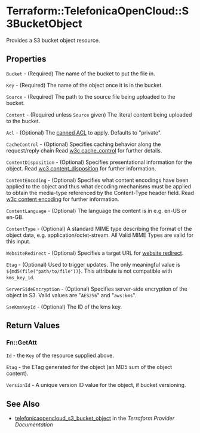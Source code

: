 # Terraform::TelefonicaOpenCloud::S3BucketObject

Provides a S3 bucket object resource.

## Properties

`Bucket` - (Required) The name of the bucket to put the file in.

`Key` - (Required) The name of the object once it is in the bucket.

`Source` - (Required) The path to the source file being uploaded to the bucket.

`Content` - (Required unless `Source` given) The literal content being uploaded to the bucket.

`Acl` - (Optional) The [canned ACL](https://docs.aws.amazon.com/AmazonS3/latest/dev/acl-overview.html#canned-acl) to apply. Defaults to "private".

`CacheControl` - (Optional) Specifies caching behavior along the request/reply chain Read [w3c cache_control](http://www.w3.org/Protocols/rfc2616/rfc2616-sec14.html#sec14.9) for further details.

`ContentDisposition` - (Optional) Specifies presentational information for the object. Read [wc3 content_disposition](http://www.w3.org/Protocols/rfc2616/rfc2616-sec19.html#sec19.5.1) for further information.

`ContentEncoding` - (Optional) Specifies what content encodings have been applied to the object and thus what decoding mechanisms must be applied to obtain the media-type referenced by the Content-Type header field. Read [w3c content encoding](http://www.w3.org/Protocols/rfc2616/rfc2616-sec14.html#sec14.11) for further information.

`ContentLanguage` - (Optional) The language the content is in e.g. en-US or en-GB.

`ContentType` - (Optional) A standard MIME type describing the format of the object data, e.g. application/octet-stream. All Valid MIME Types are valid for this input.

`WebsiteRedirect` - (Optional) Specifies a target URL for [website redirect](http://docs.aws.amazon.com/AmazonS3/latest/dev/how-to-page-redirect.html).

`Etag` - (Optional) Used to trigger updates. The only meaningful value is `${md5(file("path/to/file"))}`.
This attribute is not compatible with `kms_key_id`.

`ServerSideEncryption` - (Optional) Specifies server-side encryption of the object in S3. Valid values are "`AES256`" and "`aws:kms`".

`SseKmsKeyId` - (Optional) The ID of the kms key.


## Return Values

### Fn::GetAtt

`Id` - the `Key` of the resource supplied above.

`Etag` - the ETag generated for the object (an MD5 sum of the object content).

`VersionId` - A unique version ID value for the object, if bucket versioning.

## See Also

* [telefonicaopencloud_s3_bucket_object](https://www.terraform.io/docs/providers/telefonicaopencloud/r/s3_bucket_object.html) in the _Terraform Provider Documentation_